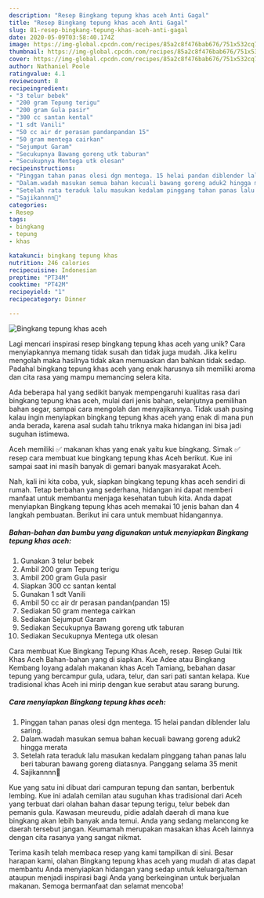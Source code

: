 ```yaml
---
description: "Resep Bingkang tepung khas aceh Anti Gagal"
title: "Resep Bingkang tepung khas aceh Anti Gagal"
slug: 81-resep-bingkang-tepung-khas-aceh-anti-gagal
date: 2020-05-09T03:58:40.174Z
image: https://img-global.cpcdn.com/recipes/85a2c8f476bab676/751x532cq70/bingkang-tepung-khas-aceh-foto-resep-utama.jpg
thumbnail: https://img-global.cpcdn.com/recipes/85a2c8f476bab676/751x532cq70/bingkang-tepung-khas-aceh-foto-resep-utama.jpg
cover: https://img-global.cpcdn.com/recipes/85a2c8f476bab676/751x532cq70/bingkang-tepung-khas-aceh-foto-resep-utama.jpg
author: Nathaniel Poole
ratingvalue: 4.1
reviewcount: 8
recipeingredient:
- "3 telur bebek"
- "200 gram Tepung terigu"
- "200 gram Gula pasir"
- "300 cc santan kental"
- "1 sdt Vanili"
- "50 cc air dr perasan pandanpandan 15"
- "50 gram mentega cairkan"
- "Sejumput Garam"
- "Secukupnya Bawang goreng utk taburan"
- "Secukupnya Mentega utk olesan"
recipeinstructions:
- "Pinggan tahan panas olesi dgn mentega. 15 helai pandan diblender lalu saring."
- "Dalam.wadah masukan semua bahan kecuali bawang goreng aduk2 hingga merata"
- "Setelah rata teraduk lalu masukan kedalam pinggang tahan panas lalu beri taburan bawang goreng diatasnya. Panggang selama 35 menit"
- "Sajikannnn🤩"
categories:
- Resep
tags:
- bingkang
- tepung
- khas

katakunci: bingkang tepung khas 
nutrition: 246 calories
recipecuisine: Indonesian
preptime: "PT34M"
cooktime: "PT42M"
recipeyield: "1"
recipecategory: Dinner

---
```



![Bingkang tepung khas aceh](https://img-global.cpcdn.com/recipes/85a2c8f476bab676/751x532cq70/bingkang-tepung-khas-aceh-foto-resep-utama.jpg)

Lagi mencari inspirasi resep bingkang tepung khas aceh yang unik? Cara menyiapkannya memang tidak susah dan tidak juga mudah. Jika keliru mengolah maka hasilnya tidak akan memuaskan dan bahkan tidak sedap. Padahal bingkang tepung khas aceh yang enak harusnya sih memiliki aroma dan cita rasa yang mampu memancing selera kita.

Ada beberapa hal yang sedikit banyak mempengaruhi kualitas rasa dari bingkang tepung khas aceh, mulai dari jenis bahan, selanjutnya pemilihan bahan segar, sampai cara mengolah dan menyajikannya. Tidak usah pusing kalau ingin menyiapkan bingkang tepung khas aceh yang enak di mana pun anda berada, karena asal sudah tahu triknya maka hidangan ini bisa jadi suguhan istimewa.

Aceh memiliki ✅ makanan khas yang enak yaitu kue bingkang. Simak ✅ resep cara membuat kue bingkang tepung khas Aceh berikut. Kue ini sampai saat ini masih banyak di gemari banyak masyarakat Aceh.


Nah, kali ini kita coba, yuk, siapkan bingkang tepung khas aceh sendiri di rumah. Tetap berbahan yang sederhana, hidangan ini dapat memberi manfaat untuk membantu menjaga kesehatan tubuh kita. Anda dapat menyiapkan Bingkang tepung khas aceh memakai 10 jenis bahan dan 4 langkah pembuatan. Berikut ini cara untuk membuat hidangannya.

<!--inarticleads1-->

##### Bahan-bahan dan bumbu yang digunakan untuk menyiapkan Bingkang tepung khas aceh:

1. Gunakan 3 telur bebek
1. Ambil 200 gram Tepung terigu
1. Ambil 200 gram Gula pasir
1. Siapkan 300 cc santan kental
1. Gunakan 1 sdt Vanili
1. Ambil 50 cc air dr perasan pandan(pandan 15)
1. Sediakan 50 gram mentega cairkan
1. Sediakan Sejumput Garam
1. Sediakan Secukupnya Bawang goreng utk taburan
1. Sediakan Secukupnya Mentega utk olesan


Cara membuat Kue Bingkang Tepung Khas Aceh, resep. Resep Gulai Itik Khas Aceh Bahan-bahan yang di siapkan. Kue Adee atau Bingkang Kembang loyang adalah makanan khas Aceh Tamiang, bebahan dasar tepung yang bercampur gula, udara, telur, dan sari pati santan kelapa. Kue tradisional khas Aceh ini mirip dengan kue serabut atau sarang burung. 

<!--inarticleads2-->

##### Cara menyiapkan Bingkang tepung khas aceh:

1. Pinggan tahan panas olesi dgn mentega. 15 helai pandan diblender lalu saring.
1. Dalam.wadah masukan semua bahan kecuali bawang goreng aduk2 hingga merata
1. Setelah rata teraduk lalu masukan kedalam pinggang tahan panas lalu beri taburan bawang goreng diatasnya. Panggang selama 35 menit
1. Sajikannnn🤩


Kue yang satu ini dibuat dari campuran tepung dan santan, berbentuk lembing. Kue ini adalah cemilan atau suguhan khas tradisional dari Aceh yang terbuat dari olahan bahan dasar tepung terigu, telur bebek dan pemanis gula. Kawasan meureudu, pidie adalah daerah di mana kue bingkang akan lebih banyak anda temui. Anda yang sedang melancong ke daerah tersebut jangan. Keumamah merupakan masakan khas Aceh lainnya dengan cita rasanya yang sangat nikmat. 

Terima kasih telah membaca resep yang kami tampilkan di sini. Besar harapan kami, olahan Bingkang tepung khas aceh yang mudah di atas dapat membantu Anda menyiapkan hidangan yang sedap untuk keluarga/teman ataupun menjadi inspirasi bagi Anda yang berkeinginan untuk berjualan makanan. Semoga bermanfaat dan selamat mencoba!
